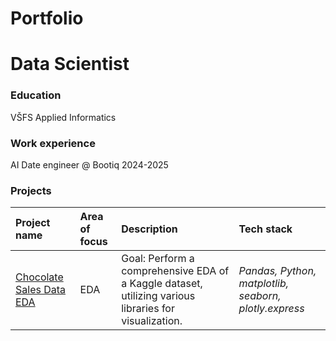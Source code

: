 # Portfolio
# Data Scientist
### Education
VŠFS Applied Informatics
### Work experience
AI Date engineer @ Bootiq 2024-2025
### Projects
| Project name |Area of focus|Description | Tech stack | 
|:---------------------- |:-----------------|:---------------------- | :---------------------- |
| [Chocolate Sales Data EDA](https://github.com/slowladin/portfolio/tree/main/1.ChocolateSalesData_EDA) |EDA |Goal: Perform a comprehensive EDA of a Kaggle dataset, utilizing various libraries for visualization.| *Pandas, Python, matplotlib, seaborn, plotly.express* |
